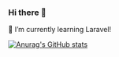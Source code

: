 ### Hi there 👋
🌱 I’m currently learning Laravel!

[![Anurag's GitHub stats](https://github-readme-stats.vercel.app/api?username=nomarine&show_icons=true&theme=radical)](https://github.com/anuraghazra/github-readme-stats)
<!--
**nomarine/nomarine** is a ✨ _special_ ✨ repository because its `README.md` (this file) appears on your GitHub profile.

Here are some ideas to get you started:

- 🔭 I’m currently working on ...
- 🌱 I’m currently learning ...
- 👯 I’m looking to collaborate on ...
- 🤔 I’m looking for help with ...
- 💬 Ask me about ...
- 📫 How to reach me: ...
- 😄 Pronouns: ...
- ⚡ Fun fact: ...
-->

